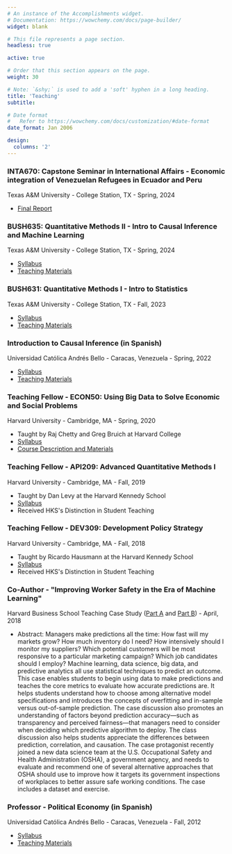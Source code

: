 ```yaml
---
# An instance of the Accomplishments widget.
# Documentation: https://wowchemy.com/docs/page-builder/
widget: blank

# This file represents a page section.
headless: true

active: true

# Order that this section appears on the page.
weight: 30

# Note: `&shy;` is used to add a 'soft' hyphen in a long heading.
title: 'Teaching'
subtitle:

# Date format
#   Refer to https://wowchemy.com/docs/customization/#date-format
date_format: Jan 2006

design:
  columns: '2'
---
```


### INTA670: Capstone Seminar in International Affairs - Economic integration of Venezuelan Refugees in Ecuador and Peru
Texas A&M University - College Station, TX - Spring, 2024
- [Final Report](https://www.dropbox.com/scl/fi/zhaixpodfdkdkvydy8c2a/Final_Report.pdf?rlkey=aqfl7nx1txfozchn42e1cjmog&dl=0)


### BUSH635: Quantitative Methods II - Intro to Causal Inference and Machine Learning
Texas A&M University - College Station, TX - Spring, 2024
- [Syllabus](https://www.dropbox.com/scl/fi/zscvognb7wthwphg16p0j/B635_Syllabus.pdf?rlkey=gzwcghxvdf9rratx1dnr2uohy&dl=0)
- [Teaching Materials](https://www.dropbox.com/scl/fo/aqboqssl3w9iv2o7wxbwt/AKEg-Dv7BI5gKUr65xgDV2U?rlkey=ujb0xrqmhptrm138f7hngovbw&dl=0)

### BUSH631: Quantitative Methods I - Intro to Statistics
Texas A&M University - College Station, TX - Fall, 2023
- [Syllabus](https://www.dropbox.com/scl/fi/bfcivllqcgj6k8rr7h3j1/B631_Syllabus.pdf?rlkey=puz6d0lbvozt3v6w3l3w9au0c&dl=0)
- [Teaching Materials](https://www.dropbox.com/scl/fo/b8jrvsrfw3v1hfr4ln3oj/h?rlkey=s5r287jnvrrxtajxzaksgxdqy&dl=0)

### Introduction to Causal Inference (in Spanish)
Universidad Católica Andrés Bello - Caracas, Venezuela - Spring, 2022
- [Syllabus](https://josemoralesarilla.com/uploads/teach_03_syllabus_causal22.pdf)
- [Teaching Materials](https://github.com/josemoralesarilla/Causalidad2022)

### Teaching Fellow - ECON50: Using Big Data to Solve Economic and Social Problems
Harvard University - Cambridge, MA - Spring, 2020
- Taught by Raj Chetty and Greg Bruich at Harvard College
- [Syllabus](https://josemoralesarilla.com/uploads/teach_04_syllabus_econ50.pdf)
- [Course Description and Materials](https://opportunityinsights.org/course/)

### Teaching Fellow - API209: Advanced Quantitative Methods I
Harvard University - Cambridge, MA - Fall, 2019
- Taught by Dan Levy at the Harvard Kennedy School
- [Syllabus](https://josemoralesarilla.com/uploads/teach_01_syllabus_api209.pdf)
- Received HKS's Distinction in Student Teaching

### Teaching Fellow - DEV309: Development Policy Strategy
Harvard University - Cambridge, MA - Fall, 2018
- Taught by Ricardo Hausmann at the Harvard Kennedy School
- [Syllabus](https://josemoralesarilla.com/uploads/teach_01_syllabus_dev309.pdf)
- Received HKS's Distinction in Student Teaching

### Co-Author - "Improving Worker Safety in the Era of Machine Learning"
Harvard Business School Teaching Case Study ([Part A](https://www.hbs.edu/faculty/Pages/item.aspx?num=53417) and [Part B](https://www.hbs.edu/faculty/Pages/item.aspx?num=54394)) - April, 2018
- Abstract: Managers make predictions all the time: How fast will my markets grow? How much inventory do I need? How intensively should I monitor my suppliers? Which potential customers will be most responsive to a particular marketing campaign? Which job candidates should I employ? Machine learning, data science, big data, and predictive analytics all use statistical techniques to predict an outcome. This case enables students to begin using data to make predictions and teaches the core metrics to evaluate how accurate predictions are. It helps students understand how to choose among alternative model specifications and introduces the concepts of overfitting and in-sample versus out-of-sample prediction. The case discussion also promotes an understanding of factors beyond prediction accuracy—such as transparency and perceived fairness—that managers need to consider when deciding which predictive algorithm to deploy. The class discussion also helps students appreciate the differences between prediction, correlation, and causation. The case protagonist recently joined a new data science team at the U.S. Occupational Safety and Health Administration (OSHA), a government agency, and needs to evaluate and recommend one of several alternative approaches that OSHA should use to improve how it targets its government inspections of workplaces to better assure safe working conditions. The case includes a dataset and exercise.

### Professor - Political Economy (in Spanish)
Universidad Católica Andrés Bello - Caracas, Venezuela - Fall, 2012
- [Syllabus](https://josemoralesarilla.com/uploads/teach_05_syllabus_polecon12.pdf)
- [Teaching Materials](https://www.dropbox.com/sh/kbwrip38ms1rqoc/AACfjLvLM7mm75NSVMyVQfIoa?dl=0)


